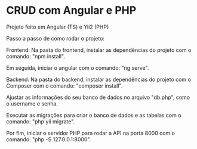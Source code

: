 # CRUD com Angular e PHP

Projeto feito em Angular (TS) e Yii2 (PHP)

Passo a passo de como rodar o projeto:

Frontend:
Na pasta do frontend, instalar as dependências do projeto com o comando: "npm install".

Em seguida, iniciar o angular com o comando: "ng serve".

Backend:
Na pasta do backend, instalar as dependências do projeto com o Composer com o comando: "composer install".

Ajustar as informações do seu banco de dados no arquivo "db.php", como o username e senha.

Executar as migrações para criar o banco de dados e as tabelas com o comando: "php yii migrate". 

Por fim, iniciar o servidor PHP para rodar a API na porta 8000 com o comando: "php -S 127.0.0.1:8000".

